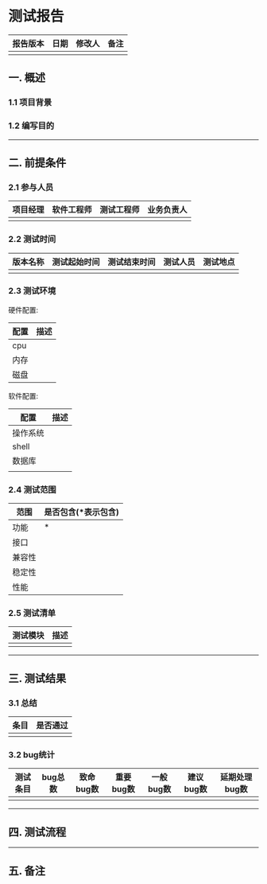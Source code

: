 # 测试报告

| 报告版本 | 日期 | 修改人 | 备注 |
| -------- | ---- | ------ | ---- |
|          |      |        |      |

## 一. 概述

### 1.1 项目背景



### 1.2 编写目的



---

## 二. 前提条件

### 2.1 参与人员

| 项目经理 | 软件工程师 | 测试工程师 | 业务负责人 |
| -------- | ---------- | ---------- | ---------- |
|          |            |            |            |

### 2.2 测试时间

| 版本名称 | 测试起始时间 | 测试结束时间 | 测试人员 | 测试地点 |
| -------- | ------------ | ------------ | -------- | -------- |
|          |              |              |          |          |

### 2.3 测试环境

硬件配置:

| 配置 | 描述 |
| ---- | ---- |
| cpu  |      |
| 内存 |      |
| 磁盘 |      |

软件配置:

| 配置     | 描述 |
| -------- | ---- |
| 操作系统 |      |
| shell    |      |
| 数据库   |      |
|          |      |



### 2.4 测试范围

| 范围   | 是否包含(*表示包含) |
| ------ | ------------------- |
| 功能   | *                   |
| 接口   |                     |
| 兼容性 |                     |
| 稳定性 |                     |
| 性能   |                     |

### 2.5 测试清单

| 测试模块 | 描述 |
| -------- | ---- |
|          |      |

---

## 三. 测试结果

### 3.1 总结

| 条目 | 是否通过 |
| ---- | -------- |
|      |          |

### 3.2 bug统计 

| 测试条目 | bug总数 | 致命bug数 | 重要bug数 | 一般bug数 | 建议bug数 | 延期处理bug数 |
| -------- | ------- | --------- | --------- | --------- | --------- | ------------- |
|          |         |           |           |           |           |               |




---

## 四. 测试流程



---

## 五. 备注
